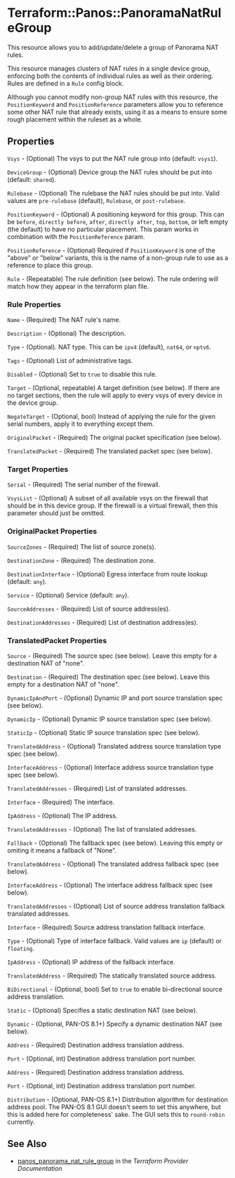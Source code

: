 # Terraform::Panos::PanoramaNatRuleGroup

This resource allows you to add/update/delete a group of Panorama NAT rules.

This resource manages clusters of NAT rules in a single device group,
enforcing both the contents of individual rules as well as their
ordering.  Rules are defined in a `Rule` config block.

Although you cannot modify non-group NAT rules with this
resource, the `PositionKeyword` and `PositionReference` parameters allow you
to reference some other NAT rule that already exists, using it as
a means to ensure some rough placement within the ruleset as a whole.

## Properties

`Vsys` - (Optional) The vsys to put the NAT rule group into (default:
`vsys1`).

`DeviceGroup` - (Optional) Device group the NAT rules should be put into
(default: `shared`).

`Rulebase` - (Optional) The rulebase the NAT rules should be put into.  Valid
values are `pre-rulebase` (default), `Rulebase`, or `post-rulebase`.

`PositionKeyword` - (Optional) A positioning keyword for this group.  This
can be `before`, `directly before`, `after`, `directly after`, `top`,
`bottom`, or left empty (the default) to have no particular placement.  This
param works in combination with the `PositionReference` param.

`PositionReference` - (Optional) Required if `PositionKeyword` is one of the
"above" or "below" variants, this is the name of a non-group rule to use
as a reference to place this group.

`Rule` - (Repeatable) The rule definition (see below).  The rule
ordering will match how they appear in the terraform plan file.

### Rule Properties

`Name` - (Required) The NAT rule's name.

`Description` - (Optional) The description.

`Type` - (Optional). NAT type.  This can be `ipv4` (default), `nat64`, or
`nptv6`.

`Tags` - (Optional) List of administrative tags.

`Disabled` - (Optional) Set to `true` to disable this rule.

`Target` - (Optional, repeatable) A target definition (see below).  If there are
no target sections, then the rule will apply to every vsys of every device
in the device group.

`NegateTarget` - (Optional, bool) Instead of applying the rule for the
given serial numbers, apply it to everything except them.

`OriginalPacket` - (Required) The original packet specification (see below).

`TranslatedPacket` - (Required) The translated packet spec (see below).

### Target Properties

`Serial` - (Required) The serial number of the firewall.

`VsysList` - (Optional) A subset of all available vsys on the firewall
that should be in this device group.  If the firewall is a virtual firewall,
then this parameter should just be omitted.

### OriginalPacket Properties

`SourceZones` - (Required) The list of source zone(s).

`DestinationZone` - (Required) The destination zone.

`DestinationInterface` - (Optional) Egress interface from route lookup (default:
`any`).

`Service` - (Optional) Service (default: `any`).

`SourceAddresses` - (Required) List of source address(es).

`DestinationAddresses` - (Required) List of destination address(es).

### TranslatedPacket Properties

`Source` - (Required) The source spec (see below).  Leave this
empty for a destination NAT of "none".

`Destination` - (Required) The destination spec (see below).  Leave this
empty for a destination NAT of "none".

`DynamicIpAndPort` - (Optional) Dynamic IP and port source translation
spec (see below).

`DynamicIp` - (Optional) Dynamic IP source translation spec (see below).

`StaticIp` - (Optional) Static IP source translation spec (see below).

`TranslatedAddress` - (Optional) Translated address source translation type
spec (see below).

`InterfaceAddress` - (Optional) Interface address source translation type
spec (see below).

`TranslatedAddresses` - (Required) List of translated addresses.

`Interface` - (Required) The interface.

`IpAddress` - (Optional) The IP address.

`TranslatedAddresses` - (Optional) The list of translated addresses.

`Fallback` - (Optional) The fallback spec (see below).  Leaving this empty
or omiting it means a fallback of "None".

`TranslatedAddress` - (Optional) The translated address fallback spec (see below).

`InterfaceAddress` - (Optional) The interface address fallback spec (see below).

`TranslatedAddresses` - (Optional) List of source address translation
fallback translated addresses.

`Interface` - (Required) Source address translation fallback interface.

`Type` - (Optional) Type of interface fallback.  Valid values are
`ip` (default) or `floating`.

`IpAddress` - (Optional) IP address of the fallback interface.

`TranslatedAddress` - (Required) The statically translated source
address.

`BiDirectional` - (Optional, bool) Set to `true` to enable
bi-directional source address translation.

`Static` - (Optional) Specifies a static destination NAT (see below).

`Dynamic` - (Optional, PAN-OS 8.1+) Specify a dynamic destination NAT
(see below).

`Address` - (Required) Destination address translation address.

`Port` - (Optional, int) Destination address translation port number.

`Address` - (Required) Destination address translation address.

`Port` - (Optional, int) Destination address translation port number.

`Distribution` - (Optional, PAN-OS 8.1+) Distribution algorithm
for destination address pool.  The PAN-OS 8.1 GUI doesn't seem to set this
anywhere, but this is added here for completeness' sake.  The GUI sets
this to `round-robin` currently.


## See Also

* [panos_panorama_nat_rule_group](https://www.terraform.io/docs/providers/panos/r/panorama_nat_rule_group.html) in the _Terraform Provider Documentation_